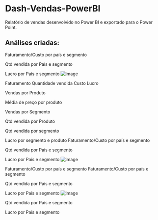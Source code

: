 # Dash-Vendas-PowerBI
Relatório de vendas desenvolvido no Power BI e exportado para o Power Point.

## Análises criadas:

Faturamento/Custo por país e segmento 

Qtd vendida por País e segmento 

Lucro por País e segmento
![image](https://github.com/user-attachments/assets/52bbd9d2-3f02-413e-b5a2-06f7e0010364)

Faturamento
Quantidade vendida
Custo
Lucro

Vendas por Produto

Média de preço por produto

Vendas por Segmento

Qtd vendida  por Produto

Qtd vendida por segmento

Lucro por segmento e produto
Faturamento/Custo por país e segmento 

Qtd vendida por País e segmento 

Lucro por País e segmento
![image](https://github.com/user-attachments/assets/0ed931eb-5a97-4190-8be3-640ee42f0500)

Faturamento/Custo por país e segmento 
Faturamento/Custo por país e segmento 

Qtd vendida por País e segmento 

Lucro por País e segmento
![image](https://github.com/user-attachments/assets/855c5def-d2be-46e7-a06f-2f4ca3e739fe)


Qtd vendida por País e segmento 

Lucro por País e segmento






